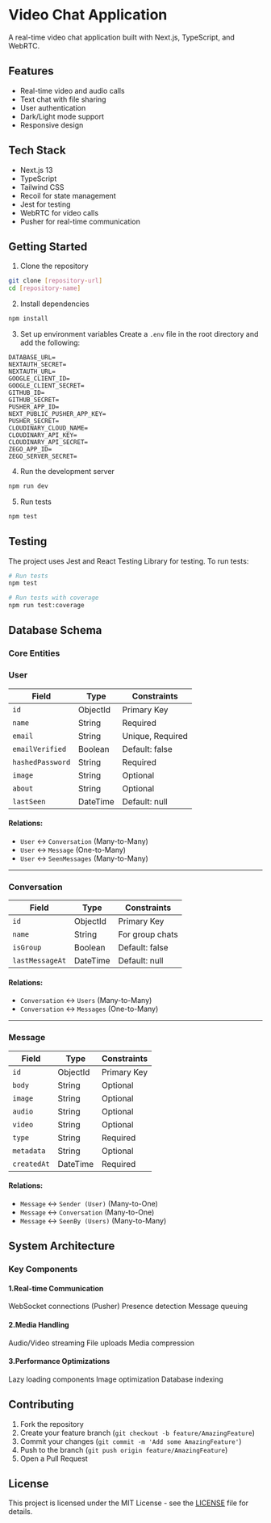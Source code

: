 # Video Chat Application

A real-time video chat application built with Next.js, TypeScript, and WebRTC.

## Features

- Real-time video and audio calls
- Text chat with file sharing
- User authentication
- Dark/Light mode support
- Responsive design

## Tech Stack

- Next.js 13
- TypeScript
- Tailwind CSS
- Recoil for state management
- Jest for testing
- WebRTC for video calls
- Pusher for real-time communication

## Getting Started

1. Clone the repository
```bash
git clone [repository-url]
cd [repository-name]
```

2. Install dependencies
```bash
npm install
```

3. Set up environment variables
Create a `.env` file in the root directory and add the following:
```env
DATABASE_URL=
NEXTAUTH_SECRET=
NEXTAUTH_URL=
GOOGLE_CLIENT_ID=
GOOGLE_CLIENT_SECRET=
GITHUB_ID=
GITHUB_SECRET=
PUSHER_APP_ID=
NEXT_PUBLIC_PUSHER_APP_KEY=
PUSHER_SECRET=
CLOUDINARY_CLOUD_NAME=
CLOUDINARY_API_KEY=
CLOUDINARY_API_SECRET=
ZEGO_APP_ID=
ZEGO_SERVER_SECRET=
```

4. Run the development server
```bash
npm run dev
```

5. Run tests
```bash
npm test
```

## Testing

The project uses Jest and React Testing Library for testing. To run tests:

```bash
# Run tests
npm test

# Run tests with coverage
npm run test:coverage
```

## Database Schema

### Core Entities

### User

| Field          | Type      | Constraints      |
|---------------|----------|------------------|
| `id`         | ObjectId  | Primary Key      |
| `name`       | String    | Required         |
| `email`      | String    | Unique, Required |
| `emailVerified` | Boolean  | Default: false  |
| `hashedPassword` | String  | Required        |
| `image`      | String    | Optional         |
| `about`      | String    | Optional         |
| `lastSeen`   | DateTime  | Default: null    |

#### Relations:
- `User` ↔ `Conversation` (Many-to-Many)
- `User` ↔ `Message` (One-to-Many)
- `User` ↔ `SeenMessages` (Many-to-Many)

---

### Conversation

| Field         | Type      | Constraints      |
|--------------|----------|------------------|
| `id`        | ObjectId  | Primary Key      |
| `name`      | String    | For group chats  |
| `isGroup`   | Boolean   | Default: false   |
| `lastMessageAt` | DateTime | Default: null  |

#### Relations:
- `Conversation` ↔ `Users` (Many-to-Many)
- `Conversation` ↔ `Messages` (One-to-Many)

---

### Message

| Field        | Type      | Constraints      |
|-------------|----------|------------------|
| `id`       | ObjectId  | Primary Key      |
| `body`     | String    | Optional         |
| `image`    | String    | Optional         |
| `audio`    | String    | Optional         |
| `video`    | String    | Optional         |
| `type`     | String    | Required         |
| `metadata` | String    | Optional         |
| `createdAt` | DateTime  | Required        |

#### Relations:
- `Message` ↔ `Sender (User)` (Many-to-One)
- `Message` ↔ `Conversation` (Many-to-One)
- `Message` ↔ `SeenBy (Users)` (Many-to-Many)

## System Architecture
### Key Components

#### 1.Real-time Communication
WebSocket connections (Pusher)
Presence detection
Message queuing

#### 2.Media Handling
Audio/Video streaming
File uploads
Media compression

#### 3.Performance Optimizations
Lazy loading components
Image optimization
Database indexing

## Contributing

1. Fork the repository
2. Create your feature branch (`git checkout -b feature/AmazingFeature`)
3. Commit your changes (`git commit -m 'Add some AmazingFeature'`)
4. Push to the branch (`git push origin feature/AmazingFeature`)
5. Open a Pull Request

## License

This project is licensed under the MIT License - see the [LICENSE](LICENSE) file for details.
